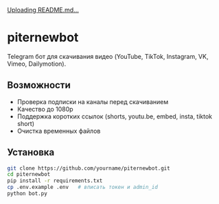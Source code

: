 [Uploading README.md…]()
# piternewbot

Telegram бот для скачивания видео (YouTube, TikTok, Instagram, VK, Vimeo, Dailymotion).

## Возможности
- Проверка подписки на каналы перед скачиванием
- Качество до 1080p
- Поддержка коротких ссылок (shorts, youtu.be, embed, insta, tiktok short)
- Очистка временных файлов

## Установка
```bash
git clone https://github.com/yourname/piternewbot.git
cd piternewbot
pip install -r requirements.txt
cp .env.example .env   # вписать токен и admin_id
python bot.py
